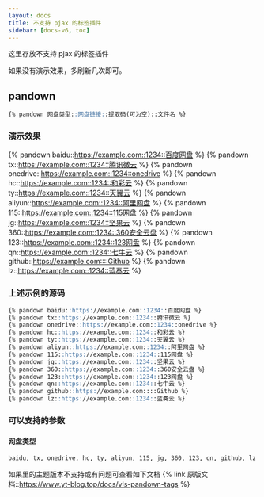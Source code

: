 ```yaml
---
layout: docs
title: 不支持 pjax 的标签插件
sidebar: [docs-v6, toc]
---
```


这里存放不支持 pjax 的标签插件

如果没有演示效果，多刷新几次即可。

## pandown

```md 本插件最后更新于 <u>5.0</u> 版本
{% pandown 网盘类型::网盘链接::提取码(可为空)::文件名 %}
```

### 演示效果

{% pandown baidu::https://example.com::1234::百度网盘 %}
{% pandown tx::https://example.com::1234::腾讯微云 %}
{% pandown onedrive::https://example.com::1234::onedrive %}
{% pandown hc::https://example.com::1234::和彩云 %}
{% pandown ty::https://example.com::1234::天翼云 %}
{% pandown aliyun::https://example.com::1234::阿里网盘 %}
{% pandown 115::https://example.com::1234::115网盘 %}
{% pandown jg::https://example.com::1234::坚果云 %}
{% pandown 360::https://example.com::1234::360安全云盘 %}
{% pandown 123::https://example.com::1234::123网盘 %}
{% pandown qn::https://example.com::1234::七牛云 %}
{% pandown github::https://example.com::::Github %}
{% pandown lz::https://example.com::1234::蓝奏云 %}

### 上述示例的源码

```md example:
{% pandown baidu::https://example.com::1234::百度网盘 %}
{% pandown tx::https://example.com::1234::腾讯微云 %}
{% pandown onedrive::https://example.com::1234::onedrive %}
{% pandown hc::https://example.com::1234::和彩云 %}
{% pandown ty::https://example.com::1234::天翼云 %}
{% pandown aliyun::https://example.com::1234::阿里网盘 %}
{% pandown 115::https://example.com::1234::115网盘 %}
{% pandown jg::https://example.com::1234::坚果云 %}
{% pandown 360::https://example.com::1234::360安全云盘 %}
{% pandown 123::https://example.com::1234::123网盘 %}
{% pandown qn::https://example.com::1234::七牛云 %}
{% pandown github::https://example.com::::Github %}
{% pandown lz::https://example.com::1234::蓝奏云 %}
```

### 可以支持的参数

#### 网盘类型

```md
baidu, tx, onedrive, hc, ty, aliyun, 115, jg, 360, 123, qn, github, lz
```

如果里的主题版本不支持或有问题可查看如下文档
{% link 原版文档::https://www.yt-blog.top/docs/vls-pandown-tags %}
